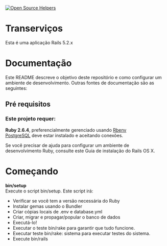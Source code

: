 [![Open Source Helpers](https://www.codetriage.com/juuh42dias/transervicos/badges/users.svg)](https://www.codetriage.com/juuh42dias/transervicos)

# Transerviços
Esta é uma aplicação Rails 5.2.x

# Documentação

Este README descreve o objetivo deste repositório e como configurar um ambiente de desenvolvimento. Outras fontes de documentação são as seguintes:

##  Pré requisitos
### Este projeto requer:

**Ruby 2.6.4**, preferencialmente gerenciado usando [Rbenv](https://github.com/rbenv/rbenv)  
[PostgreSQL](https://www.digitalocean.com/community/tutorials/how-to-set-up-ruby-on-rails-with-postgres) deve estar instalado e aceitando conexões.

Se você precisar de ajuda para configurar um ambiente de desenvolvimento Ruby, consulte este Guia de instalação do Rails OS X.

# Começando
**bin/setup**  
Execute o script bin/setup. Este script irá:  

* Verificar se você tem a versão necessária do Ruby  
* Instalar gemas usando o Bundler  
* Criar cópias locais de .env e database.yml  
* Criar, migrar e propagar/popular o banco de dados  
* Executá-lo!  
* Executar o teste bin/rake para garantir que tudo funcione.  
* Executar teste bin/rake: sistema para executar testes do sistema.  
* Execute bin/rails  
